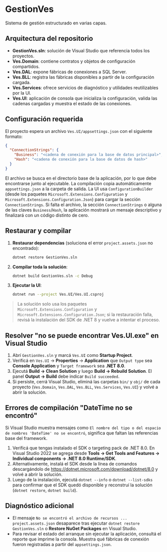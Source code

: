 # GestionVes
Sistema de gestión estructurado en varias capas.

## Arquitectura del repositorio
- **GestionVes.sln**: solución de Visual Studio que referencia todos los proyectos.
- **Ves.Domain**: contiene contratos y objetos de configuración compartidos.
- **Ves.DAL**: expone fábricas de conexiones a SQL Server.
- **Ves.BLL**: registra las fábricas disponibles a partir de la configuración cargada.
- **Ves.Services**: ofrece servicios de diagnóstico y utilidades reutilizables por la UI.
- **Ves.UI**: aplicación de consola que inicializa la configuración, valida las cadenas cargadas y muestra el estado de las conexiones.

## Configuración requerida
El proyecto espera un archivo `Ves.UI/appsettings.json` con el siguiente formato:

```json
{
  "ConnectionStrings": {
    "Business": "<cadena de conexión para la base de datos principal>",
    "Hash": "<cadena de conexión para la base de datos de hash>"
  }
}
```

El archivo se busca en el directorio base de la aplicación, por lo que debe encontrarse junto al ejecutable. La compilación copia automáticamente `appsettings.json` a la carpeta de salida. La UI usa `ConfigurationBuilder` (desde los paquetes `Microsoft.Extensions.Configuration` y `Microsoft.Extensions.Configuration.Json`) para cargar la sección `ConnectionStrings`. Si falta el archivo, la sección `ConnectionStrings` o alguna de las claves `Business`/`Hash`, la aplicación mostrará un mensaje descriptivo y finalizará con un código distinto de cero.

## Restaurar y compilar
1. **Restaurar dependencias** (soluciona el error `project.assets.json` no encontrado):
   ```bash
   dotnet restore GestionVes.sln
   ```
2. **Compilar toda la solución**:
   ```bash
   dotnet build GestionVes.sln -c Debug
   ```
3. **Ejecutar la UI**:
   ```bash
   dotnet run --project Ves.UI/Ves.UI.csproj
   ```

> La solución solo usa los paquetes `Microsoft.Extensions.Configuration` y `Microsoft.Extensions.Configuration.Json`; si la restauración falla, revisá la instalación del SDK de .NET 8 y vuelve a intentar el proceso.

## Resolver "no se puede encontrar Ves.UI.exe" en Visual Studio
1. Abrí `GestionVes.sln` y marcá `Ves.UI` como **Startup Project**.
2. Verificá en `Ves.UI` → **Properties** → **Application** que `Output type` sea **Console Application** y `Target framework` sea **.NET 8.0**.
3. Ejecutá **Build → Clean Solution** y luego **Build → Rebuild Solution**. El panel **Output → Build** debe indicar `Build succeeded`.
4. Si persiste, cerrá Visual Studio, eliminá las carpetas `bin/` y `obj/` de cada proyecto (`Ves.Domain`, `Ves.DAL`, `Ves.BLL`, `Ves.Services`, `Ves.UI`) y volvé a abrir la solución.

## Errores de compilación "DateTime no se encontró"
Si Visual Studio muestra mensajes como `El nombre del tipo o del espacio de nombres 'DateTime' no se encontró`, significa que faltan las referencias base del framework.

1. Verificá que tengas instalado el SDK o targeting pack de .NET 8.0. En Visual Studio 2022 se agrega desde **Tools → Get Tools and Features → Individual components → .NET 8.0 Runtime/SDK**.
2. Alternativamente, instalá el SDK desde la línea de comandos descargándolo de <https://dotnet.microsoft.com/download/dotnet/8.0> y volvé a abrir la solución.
3. Luego de la instalación, ejecutá `dotnet --info` o `dotnet --list-sdks` para confirmar que el SDK quedó disponible y reconstruí la solución (`dotnet restore`, `dotnet build`).

## Diagnóstico adicional
- El mensaje `No se encontró el archivo de recursos ... project.assets.json` desaparece tras ejecutar `dotnet restore GestionVes.sln` o **Restore NuGet Packages** en Visual Studio.
- Para revisar el estado del arranque sin ejecutar la aplicación, consultá el reporte que imprime la consola. Muestra qué fábricas de conexión fueron registradas a partir del `appsettings.json`.
